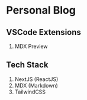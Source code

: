 # Personal Blog

## VSCode Extensions

1. MDX Preview
## Tech Stack

1. NextJS (ReactJS)
2. MDX (Markdown)
3. TailwindCSS